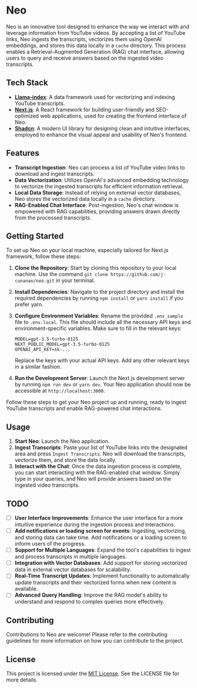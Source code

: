 # Neo

Neo is an innovative tool designed to enhance the way we interact with and leverage information from YouTube videos. By accepting a list of YouTube links, Neo ingests the transcripts, vectorizes them using OpenAI embeddings, and stores this data locally in a `cache` directory. This process enables a Retrieval-Augmented Generation (RAG) chat interface, allowing users to query and receive answers based on the ingested video transcripts.

## Tech Stack
- **[Llama-index](https://www.llamaindex.ai/)**: A data framework used for vectorizing and indexing YouTube transcripts.
- **[Next.js](https://nextjs.org/)**: A React framework for building user-friendly and SEO-optimized web applications, used for creating the frontend interface of Neo.
- **[Shadcn](https://ui.shadcn.com/)**: A modern UI library for designing clean and intuitive interfaces, employed to enhance the visual appeal and usability of Neo's frontend.

## Features

- **Transcript Ingestion**: Neo can process a list of YouTube video links to download and ingest transcripts.
- **Data Vectorization**: Utilizes OpenAI's advanced embedding technology to vectorize the ingested transcripts for efficient information retrieval.
- **Local Data Storage**: Instead of relying on external vector databases, Neo stores the vectorized data locally in a `cache` directory.
- **RAG-Enabled Chat Interface**: Post-ingestion, Neo's chat window is empowered with RAG capabilities, providing answers drawn directly from the processed transcripts.

## Getting Started

To set up Neo on your local machine, especially tailored for Next.js framework, follow these steps:

1. **Clone the Repository**: Start by cloning this repository to your local machine. Use the command `git clone https://github.com/j-cunanan/neo.git` in your terminal.

2. **Install Dependencies**: Navigate to the project directory and install the required dependencies by running `npm install` or `yarn install` if you prefer yarn.

3. **Configure Environment Variables**: Rename the provided `.env_sample` file to `.env.local`. This file should include all the necessary API keys and environment-specific variables. Make sure to fill in the relevant keys:

    ```
    MODEL=gpt-3.5-turbo-0125
    NEXT_PUBLIC_MODEL=gpt-3.5-turbo-0125
    OPENAI_API_KEY=sk-...
    ```

    Replace the keys with your actual API keys. Add any other relevant keys in a similar fashion.

4. **Run the Development Server**: Launch the Next.js development server by running `npm run dev` or `yarn dev`. Your Neo application should now be accessible at `http://localhost:3000`.

Follow these steps to get your Neo project up and running, ready to ingest YouTube transcripts and enable RAG-powered chat interactions.


## Usage

1. **Start Neo**: Launch the Neo application.
2. **Ingest Transcripts**: Paste your list of YouTube links into the designated area and press `Ingest Transcripts`. Neo will download the transcripts, vectorize them, and store the data locally.
3. **Interact with the Chat**: Once the data ingestion process is complete, you can start interacting with the RAG-enabled chat window. Simply type in your queries, and Neo will provide answers based on the ingested video transcripts.

## TODO

- [ ] **User Interface Improvements**: Enhance the user interface for a more intuitive experience during the ingestion process and interactions.
- [ ] **Add notifications or loading screen for events**: Ingesting, vectorizing, and storing data can take time. Add notifications or a loading screen to inform users of the progress.
- [ ] **Support for Multiple Languages**: Expand the tool's capabilities to ingest and process transcripts in multiple languages.
- [ ] **Integration with Vector Databases**: Add support for storing vectorized data in external vector databases for scalability.
- [ ] **Real-Time Transcript Updates**: Implement functionality to automatically update transcripts and their vectorized forms when new content is available.
- [ ] **Advanced Query Handling**: Improve the RAG model's ability to understand and respond to complex queries more effectively.

## Contributing

Contributions to Neo are welcome! Please refer to the contributing guidelines for more information on how you can contribute to the project.

## License

This project is licensed under the [MIT License](LICENSE). See the LICENSE file for more details.
